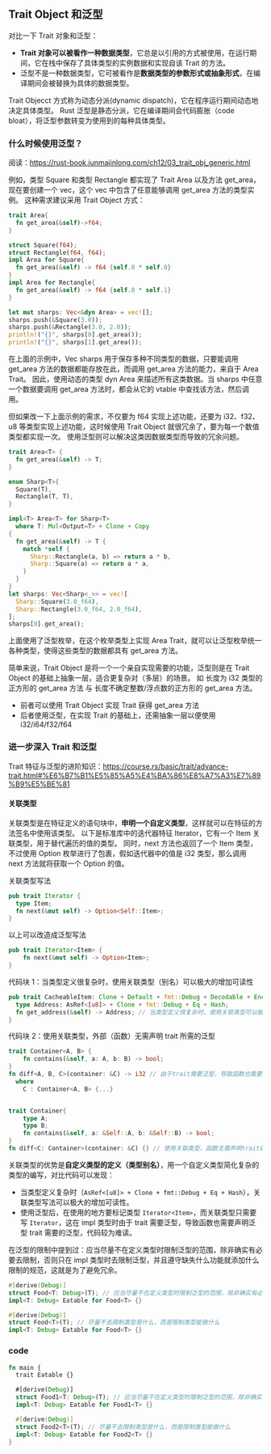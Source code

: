 ## Trait Object 和泛型

对比一下 Trait 对象和泛型：

- **Trait 对象可以被看作一种数据类型**，它总是以引用的方式被使用，在运行期间，它在栈中保存了具体类型的实例数据和实现自该 Trait 的方法。
- 泛型不是一种数据类型，它可被看作是**数据类型的参数形式或抽象形式**，在编译期间会被替换为具体的数据类型。

Trait Objecct 方式称为动态分派(dynamic dispatch)，它在程序运行期间动态地决定具体类型。
Rust 泛型是静态分派，它在编译期间会代码膨胀（code bloat），将泛型参数转变为使用到的每种具体类型。

### 什么时候使用泛型？

阅读：https://rust-book.junmajinlong.com/ch12/03_trait_obj_generic.html

例如，类型 Square 和类型 Rectangle 都实现了 Trait Area 以及方法 get_area，现在要创建一个 vec，这个 vec 中包含了任意能够调用 get_area 方法的类型实例。
这种需求建议采用 Trait Object 方式：

```rs
trait Area{
  fn get_area(&self)->f64;
}

struct Square(f64);
struct Rectangle(f64, f64);
impl Area for Square{
  fn get_area(&self) -> f64 {self.0 * self.0}
}
impl Area for Rectangle{
  fn get_area(&self) -> f64 {self.0 * self.1}
}

let mut sharps: Vec<&dyn Area> = vec![];
sharps.push(&Square(3.0));
sharps.push(&Rectangle(3.0, 2.0));
println!("{}", sharps[0].get_area());
println!("{}", sharps[1].get_area());
```

在上面的示例中，Vec sharps 用于保存多种不同类型的数据，只要能调用 get_area 方法的数据都能存放在此，而调用 get_area 方法的能力，来自于 Area Trait。
因此，使用动态的类型 dyn Area 来描述所有这类数据。当 sharps 中任意一个数据要调用 get_area 方法时，都会从它的 vtable 中查找该方法，然后调用。

但如果改一下上面示例的需求，不仅要为 f64 实现上述功能，还要为 i32、f32、u8 等类型实现上述功能，这时候使用 Trait Object 就很冗余了，要为每一个数值类型都实现一次。
使用泛型则可以解决这类因数据类型而导致的冗余问题。

```rs
trait Area<T> {
  fn get_area(&self) -> T;
}

enum Sharp<T>{
  Square(T),
  Rectangle(T, T),
}

impl<T> Area<T> for Sharp<T>
  where T: Mul<Output=T> + Clone + Copy
{
  fn get_area(&self) -> T {
    match *self {
      Sharp::Rectangle(a, b) => return a * b,
      Sharp::Square(a) => return a * a,
    }
  }
}
let sharps: Vec<Sharp<_>> = vec![
  Sharp::Square(3.0_f64),
  Sharp::Rectangle(3.0_f64, 2.0_f64),
];
sharps[0].get_area();
```

上面使用了泛型枚举，在这个枚举类型上实现 Area Trait，就可以让泛型枚举统一各种类型，使得这些类型的数据都具有 get_area 方法。

简单来说，Trait Object 是将一个一个亲自实现需要的功能，泛型则是在 Trait Object 的基础上抽象一层，适合更复杂对（多层）的场景。
如 长度为 i32 类型的正方形的 get_area 方法 与 长度不确定整数/浮点数的正方形的 get_area 方法。

- 前者可以使用 Trait Object 实现 Trait 获得 get_area 方法
- 后者使用泛型，在实现 Trait 的基础上，还需抽象一层以便使用 i32/i64/f32/f64

### 进一步深入 Trait 和泛型

Trait 特征与泛型的进阶知识：https://course.rs/basic/trait/advance-trait.html#%E6%B7%B1%E5%85%A5%E4%BA%86%E8%A7%A3%E7%89%B9%E5%BE%81

#### 关联类型

关联类型是在特征定义的语句块中，**申明一个自定义类型**，这样就可以在特征的方法签名中使用该类型。
以下是标准库中的迭代器特征 Iterator，它有一个 Item 关联类型，用于替代遍历的值的类型。
同时，next 方法也返回了一个 Item 类型，不过使用 Option 枚举进行了包裹，假如迭代器中的值是 i32 类型，那么调用 next 方法就将获取一个 Option<i32> 的值。

关联类型写法

```rs
pub trait Iterator {
  type Item;
  fn next(&mut self) -> Option<Self::Item>;
}
```

以上可以改造成泛型写法

```rs
pub trait Iterator<Item> {
    fn next(&mut self) -> Option<Item>;
}
```

代码块 1：当类型定义很复杂时，使用关联类型（别名）可以极大的增加可读性

```rs
pub trait CacheableItem: Clone + Default + fmt::Debug + Decodable + Encodable {
  type Address: AsRef<[u8]> + Clone + fmt::Debug + Eq + Hash;
  fn get_address(&self) -> Address; // 当类型定义很复杂时，使用关联类型可以极大的增加可读性
}
```

代码块 2：使用关联类型，外部（函数）无需声明 trait 所需的泛型

```rs
trait Container<A, B> {
    fn contains(&self, a: A, b: B) -> bool;
}
fn diff<A, B, C>(container: &C) -> i32 // 由于trait需要泛型，导致函数也需要声明泛型trait需要的泛型
  where
    C : Container<A, B> {...}


trait Container{
    type A;
    type B;
    fn contains(&self, a: &Self::A, b: &Self::B) -> bool;
}
fn diff<C: Container>(container: &C) {} // 使用关联类型，函数无需声明trait的泛型
```

关联类型的优势是**自定义类型的定义（类型别名）**，用一个自定义类型简化复杂的类型的编写，对比代码可以发现：

- 当类型定义复杂时（`AsRef<[u8]> + Clone + fmt::Debug + Eq + Hash`），关联类型写法可以极大的增加可读性。
- 使用泛型后，在使用的地方要标记类型 `Iterator<Item>`，而关联类型只需要写 `Iterator`，这在 impl 类型时由于 trait 需要泛型，导致函数也需要声明泛型 trait 需要的泛型，代码较为难读。

在泛型的限制中提到过：应当尽量不在定义类型时限制泛型的范围，除非确实有必要去限制，否则只在 impl 类型时去限制泛型，并且遵守缺失什么功能就添加什么限制的规范，这就是为了避免冗余。

```rs
#[derive(Debug)]
struct Food<T: Debug>(T); // 应当尽量不在定义类型时限制泛型的范围，除非确实有必要去限制，否则很可能是冗余的。
impl<T: Debug> Eatable for Food<T> {}

#[derive(Debug)]
struct Food<T>(T); // 尽量不去限制类型是什么，而是限制类型能做什么
impl<T: Debug> Eatable for Food<T> {}
```

### code

```rs
fn main {
  trait Eatable {}

  #[derive(Debug)]
  struct Food1<T: Debug>(T); // 应当尽量不在定义类型时限制泛型的范围，除非确实有必要去限制，否则很可能是冗余的。
  impl<T: Debug> Eatable for Food1<T> {}

  #[derive(Debug)]
  struct Food2<T>(T); // 尽量不去限制类型是什么，而是限制类型能做什么
  impl<T: Debug> Eatable for Food2<T> {}
}
```
